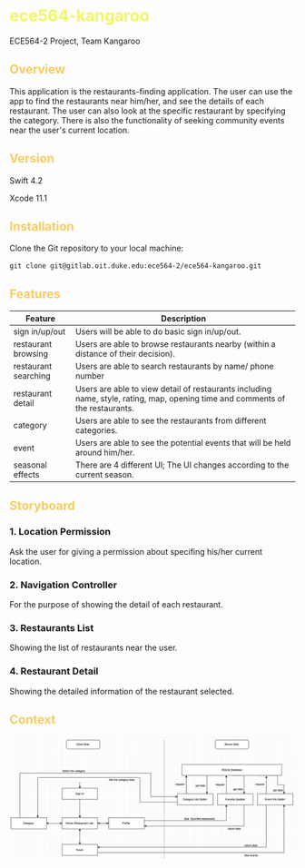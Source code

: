 # <font color="#F1F85F">ece564-kangaroo</font>
ECE564-2 Project, Team Kangaroo

## <font color="#F8CC5F">Overview</font>
This application is the restaurants-finding application. The user can use the app to find the restaurants near him/her, and see the details of each restaurant. The user can also look at the specific restaurant by specifying the category. There is also the functionality of seeking community events near the user's current location.

## <font color="#F8CC5F">Version</font>
Swift 4.2

Xcode 11.1

## <font color="#F8CC5F">Installation</font>
Clone the Git repository to your local machine:
```
git clone git@gitlab.oit.duke.edu:ece564-2/ece564-kangaroo.git
```

## <font color="#F8CC5F">Features</font>
| Feature | Description |
| ------ | ------ |
| sign in/up/out | Users will be able to do basic sign in/up/out. |
| restaurant browsing | Users are able to browse restaurants nearby (within a distance of their decision). |
| restaurant searching | Users are able to search restaurants by name/ phone number |
| restaurant detail | Users are able to view detail of restaurants including name, style, rating, map, opening time and comments of the restaurants. |
| category | Users are able to see the restaurants from different categories. |
| event | Users are able to see the potential events that will be held around him/her. |
| seasonal effects | There are 4 different UI; The UI changes according to the current season. |


## <font color="#F8CC5F">Storyboard</font>
### 1. Location Permission
Ask the user for giving a permission about specifing his/her current location.
### 2. Navigation Controller
For the purpose of showing the detail of each restaurant.
### 3. Restaurants List
Showing the list of restaurants near the user.
### 4. Restaurant Detail
Showing the detailed information of the restaurant selected.

## <font color="#F8CC5F">Context</font>
![](component.png)